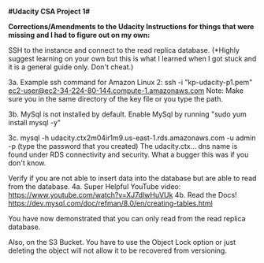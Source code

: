 **#Udacity CSA Project 1#**

**Corrections/Amendments to the Udacity Instructions for things that were missing and I had to figure out on my own:**

SSH to the instance and connect to the read replica database. (*Highly suggest learning on your own but this is what I learned when I got stuck and it is a general guide only. Don't cheat.)

3a. Example ssh command for Amazon Linux 2: ssh -i "kp-udacity-p1.pem" ec2-user@ec2-34-224-80-144.compute-1.amazonaws.com Note: Make sure you in the same directory of the key file or you type the path.

3b. MySql is not installed by default. Enable MySql by running "sudo yum install mysql -y"

3c. mysql -h udacity.ctx2m04ir1m9.us-east-1.rds.amazonaws.com -u admin -p (type the password that you created) The udacity.ctx... dns name is found under RDS connectivity and security. What a bugger this was if you don't know.

Verify if you are not able to insert data into the database but are able to read from the database. 4a. Super Helpful YouTube video: https://www.youtube.com/watch?v=XJ7dlwHuVUk 4b. Read the Docs! https://dev.mysql.com/doc/refman/8.0/en/creating-tables.html

You have now demonstrated that you can only read from the read replica database.

Also, on the S3 Bucket. You have to use the Object Lock option or just deleting the object will not allow it to be recovered from versioning.
